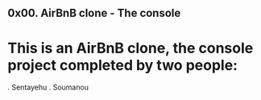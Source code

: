 ## 0x00. AirBnB clone - The console

# This is an AirBnB clone, the console project completed by two people:

. Sentayehu
. Soumanou
